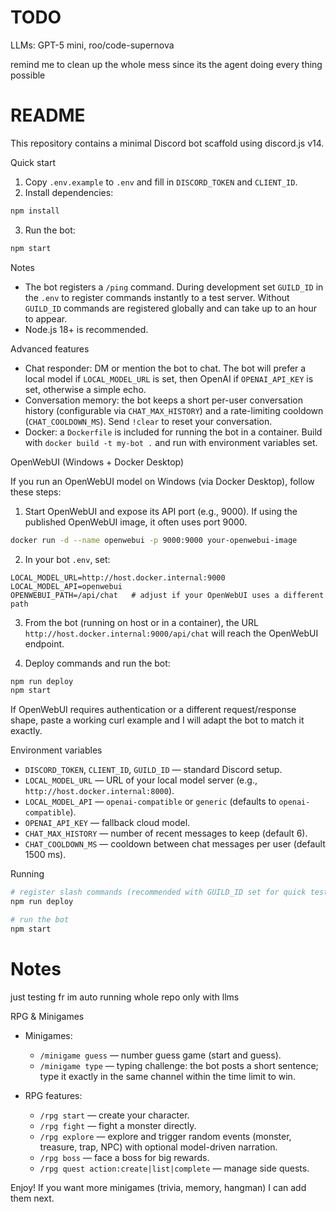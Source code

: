 # TODO

LLMs: GPT-5 mini, roo/code-supernova

remind me to clean up the whole mess since its the agent doing every thing possible

# README

This repository contains a minimal Discord bot scaffold using discord.js v14.

Quick start

1. Copy `.env.example` to `.env` and fill in `DISCORD_TOKEN` and `CLIENT_ID`.
2. Install dependencies:

```bash
npm install
```

3. Run the bot:

```bash
npm start
```

Notes

- The bot registers a `/ping` command. During development set `GUILD_ID` in the `.env` to register commands instantly to a test server. Without `GUILD_ID` commands are registered globally and can take up to an hour to appear.
- Node.js 18+ is recommended.

Advanced features

- Chat responder: DM or mention the bot to chat. The bot will prefer a local model if `LOCAL_MODEL_URL` is set, then OpenAI if `OPENAI_API_KEY` is set, otherwise a simple echo.
- Conversation memory: the bot keeps a short per-user conversation history (configurable via `CHAT_MAX_HISTORY`) and a rate-limiting cooldown (`CHAT_COOLDOWN_MS`). Send `!clear` to reset your conversation.
- Docker: a `Dockerfile` is included for running the bot in a container. Build with `docker build -t my-bot .` and run with environment variables set.

OpenWebUI (Windows + Docker Desktop)

If you run an OpenWebUI model on Windows (via Docker Desktop), follow these steps:

1. Start OpenWebUI and expose its API port (e.g., 9000). If using the published OpenWebUI image, it often uses port 9000.

```bash
docker run -d --name openwebui -p 9000:9000 your-openwebui-image
```

2. In your bot `.env`, set:

```env
LOCAL_MODEL_URL=http://host.docker.internal:9000
LOCAL_MODEL_API=openwebui
OPENWEBUI_PATH=/api/chat   # adjust if your OpenWebUI uses a different path
```

3. From the bot (running on host or in a container), the URL `http://host.docker.internal:9000/api/chat` will reach the OpenWebUI endpoint.

4. Deploy commands and run the bot:

```bash
npm run deploy
npm start
```

If OpenWebUI requires authentication or a different request/response shape, paste a working curl example and I will adapt the bot to match it exactly.

Environment variables

- `DISCORD_TOKEN`, `CLIENT_ID`, `GUILD_ID` — standard Discord setup.
- `LOCAL_MODEL_URL` — URL of your local model server (e.g., `http://host.docker.internal:8000`).
- `LOCAL_MODEL_API` — `openai-compatible` or `generic` (defaults to `openai-compatible`).
- `OPENAI_API_KEY` — fallback cloud model.
- `CHAT_MAX_HISTORY` — number of recent messages to keep (default 6).
- `CHAT_COOLDOWN_MS` — cooldown between chat messages per user (default 1500 ms).

Running

```bash
# register slash commands (recommended with GUILD_ID set for quick testing)
npm run deploy

# run the bot
npm start
```

# Notes
just testing fr im auto running whole repo only with llms

RPG & Minigames

- Minigames:
	- `/minigame guess` — number guess game (start and guess).
	- `/minigame type` — typing challenge: the bot posts a short sentence; type it exactly in the same channel within the time limit to win.

- RPG features:
	- `/rpg start` — create your character.
	- `/rpg fight` — fight a monster directly.
	- `/rpg explore` — explore and trigger random events (monster, treasure, trap, NPC) with optional model-driven narration.
	- `/rpg boss` — face a boss for big rewards.
	- `/rpg quest action:create|list|complete` — manage side quests.

Enjoy! If you want more minigames (trivia, memory, hangman) I can add them next.
